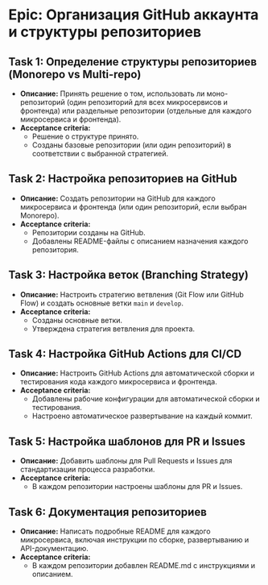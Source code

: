 # Epic: Организация GitHub аккаунта и структуры репозиториев

## Task 1: Определение структуры репозиториев (Monorepo vs Multi-repo)
- **Описание:** Принять решение о том, использовать ли моно-репозиторий (один репозиторий для всех микросервисов и фронтенда) или раздельные репозитории (отдельные для каждого микросервиса и фронтенда).
- **Acceptance criteria:**
  - Решение о структуре принято.
  - Созданы базовые репозитории (или один репозиторий) в соответствии с выбранной стратегией.

## Task 2: Настройка репозиториев на GitHub
- **Описание:** Создать репозитории на GitHub для каждого микросервиса и фронтенда (или один репозиторий, если выбран Monorepo).
- **Acceptance criteria:**
  - Репозитории созданы на GitHub.
  - Добавлены README-файлы с описанием назначения каждого репозитория.

## Task 3: Настройка веток (Branching Strategy)
- **Описание:** Настроить стратегию ветвления (Git Flow или GitHub Flow) и создать основные ветки `main` и `develop`.
- **Acceptance criteria:**
  - Созданы основные ветки.
  - Утверждена стратегия ветвления для проекта.

## Task 4: Настройка GitHub Actions для CI/CD
- **Описание:** Настроить GitHub Actions для автоматической сборки и тестирования кода каждого микросервиса и фронтенда.
- **Acceptance criteria:**
  - Добавлены рабочие конфигурации для автоматической сборки и тестирования.
  - Настроено автоматическое развертывание на каждый коммит.

## Task 5: Настройка шаблонов для PR и Issues
- **Описание:** Добавить шаблоны для Pull Requests и Issues для стандартизации процесса разработки.
- **Acceptance criteria:**
  - В каждом репозитории настроены шаблоны для PR и Issues.

## Task 6: Документация репозиториев
- **Описание:** Написать подробные README для каждого микросервиса, включая инструкции по сборке, развертыванию и API-документацию.
- **Acceptance criteria:**
  - В каждом репозитории добавлен README.md с инструкциями и описанием.
